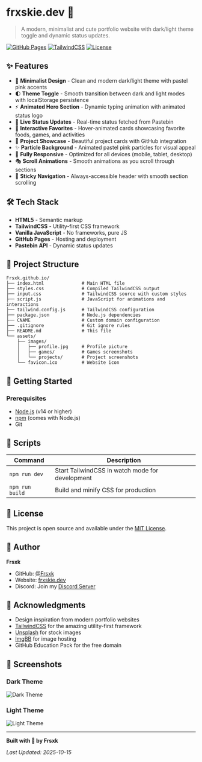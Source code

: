 # frxskie.dev 🚀

> A modern, minimalist and cute portfolio website with dark/light theme toggle and dynamic status updates.

[![GitHub Pages](https://img.shields.io/badge/Deployed-GitHub%20Pages-blue?logo=github)](https://frxskie.dev)
[![TailwindCSS](https://img.shields.io/badge/Styled%20with-TailwindCSS-38B2AC?logo=tailwind-css)](https://tailwindcss.com)
[![License](https://img.shields.io/badge/License-MIT-green.svg)](LICENSE)

## ✨ Features

- 🎨 **Minimalist Design** - Clean and modern dark/light theme with pastel pink accents
- 🌓 **Theme Toggle** - Smooth transition between dark and light modes with localStorage persistence
- ⚡ **Animated Hero Section** - Dynamic typing animation with animated status logo
- 💬 **Live Status Updates** - Real-time status fetched from Pastebin
- 🎯 **Interactive Favorites** - Hover-animated cards showcasing favorite foods, games, and activities
- 🚀 **Project Showcase** - Beautiful project cards with GitHub integration
- ✨ **Particle Background** - Animated pastel pink particles for visual appeal
- 📱 **Fully Responsive** - Optimized for all devices (mobile, tablet, desktop)
- 🎭 **Scroll Animations** - Smooth animations as you scroll through sections
- 📍 **Sticky Navigation** - Always-accessible header with smooth section scrolling

## 🛠️ Tech Stack

- **HTML5** - Semantic markup
- **TailwindCSS** - Utility-first CSS framework
- **Vanilla JavaScript** - No frameworks, pure JS
- **GitHub Pages** - Hosting and deployment
- **Pastebin API** - Dynamic status updates

## 📁 Project Structure

```
Frsxk.github.io/
├── index.html              # Main HTML file
├── styles.css              # Compiled TailwindCSS output
├── input.css               # TailwindCSS source with custom styles
├── script.js               # JavaScript for animations and interactions
├── tailwind.config.js      # TailwindCSS configuration
├── package.json            # Node.js dependencies
├── CNAME                   # Custom domain configuration
├── .gitignore              # Git ignore rules
├── README.md               # This file
└── assets/
    ├── images/
    │   ├── profile.jpg     # Profile picture
    │   ├── games/          # Games screenshots
    │   └── projects/       # Project screenshots
    └── favicon.ico         # Website icon
```

## 🚀 Getting Started

### Prerequisites

- [Node.js](https://nodejs.org/) (v14 or higher)
- [npm](https://www.npmjs.com/) (comes with Node.js)
- Git

## 📝 Scripts

| Command | Description |
|---------|-------------|
| `npm run dev` | Start TailwindCSS in watch mode for development |
| `npm run build` | Build and minify CSS for production |

## 📄 License

This project is open source and available under the [MIT License](LICENSE).

## 👤 Author

**Frsxk**

- GitHub: [@Frsxk](https://github.com/Frsxk)
- Website: [frxskie.dev](https://frxskie.dev)
- Discord: Join my [Discord Server](https://discord.gg/YOUR_INVITE_LINK)

## 🙏 Acknowledgments

- Design inspiration from modern portfolio websites
- [TailwindCSS](https://tailwindcss.com) for the amazing utility-first framework
- [Unsplash](https://unsplash.com) for stock images
- [ImgBB](https://imgbb.com) for image hosting
- GitHub Education Pack for the free domain

## 📸 Screenshots

### Dark Theme
![Dark Theme](https://i.ibb.co.com/VYP8SN5Q/image-2025-10-15-201629230.png)

### Light Theme
![Light Theme](https://i.ibb.co.com/GvWCPgK5/image-2025-10-15-215412838.png)

---

**Built with 💖 by Frsxk**

*Last Updated: 2025-10-15*